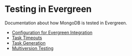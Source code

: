 # Testing in Evergreen

Documentation about how MongoDB is tested in Evergreen.

* [Configuration for Evergreen Integration](configuration.md)
* [Task Timeouts](task_timeouts.md)
* [Task Generation](task_generation.md)
* [Multiversion Testing](multiversion.md)
